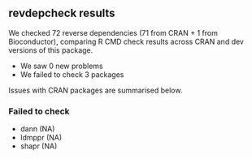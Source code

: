## revdepcheck results

We checked 72 reverse dependencies (71 from CRAN + 1 from Bioconductor), comparing R CMD check results across CRAN and dev versions of this package.

 * We saw 0 new problems
 * We failed to check 3 packages

Issues with CRAN packages are summarised below.

### Failed to check

* dann   (NA)
* ldmppr (NA)
* shapr  (NA)
